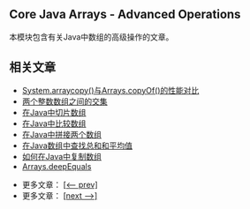 ## Core Java Arrays - Advanced Operations

本模块包含有关Java中数组的高级操作的文章。

## 相关文章

+ [System.arraycopy()与Arrays.copyOf()的性能对比](docs/System.arraycopy()与Arrays.copyOf()的性能对比.md)
+ [两个整数数组之间的交集](docs/两个整数数组之间的交集.md)
+ [在Java中切片数组](docs/在Java中切片数组.md)
+ [在Java中比较数组](docs/在Java中比较数组.md)
+ [在Java中拼接两个数组](docs/在Java中拼接两个数组.md)
+ [在Java数组中查找总和和平均值](docs/在Java数组中查找总和和平均值.md)
+ [如何在Java中复制数组](docs/如何在Java中复制数组.md)
+ [Arrays.deepEquals](docs/Arrays.deepEquals.md)

- 更多文章： [[<-- prev]](../java-arrays-operations-basic/README.md)
- 更多文章： [[next -->]](../java-arrays-sorting/README.md)